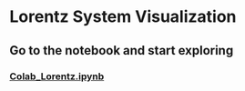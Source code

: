 # Lorentz System Visualization


## Go to the notebook and start exploring
### [Colab_Lorentz.ipynb](https://github.com/VitalyChait/LorentzSystemVisualization/blob/master/Colab_Lorentz.ipynb)
